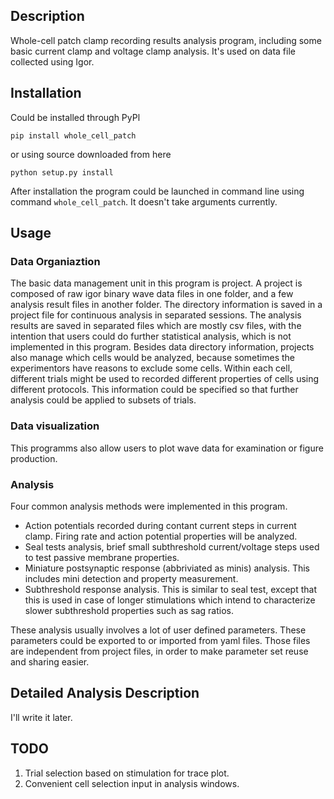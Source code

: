 ## Description
Whole-cell patch clamp recording results analysis program, including
some basic current clamp and voltage clamp analysis. It's used on 
data file collected using Igor.

## Installation
Could be installed through PyPl

```
pip install whole_cell_patch
```

or using source downloaded from here

```
python setup.py install
```

After installation the program could be launched in command line 
using command `whole_cell_patch`. It doesn't take arguments currently.

## Usage
### Data Organiaztion
The basic data management unit in this program is project. A project 
is composed of raw igor binary wave data files in one folder, and
a few analysis result files in another folder. The directory information
is saved in a project file for continuous analysis in separated
sessions. The analysis results are saved in separated files which are 
mostly csv files, with the intention that users could do further 
statistical analysis, which is not implemented in this program.
Besides data directory information, projects also manage which cells
would be analyzed, because sometimes the experimentors have reasons 
to exclude some cells. Within each cell, different trials might be
used to recorded different properties of cells using different protocols. 
This information could be specified so that further analysis could be 
applied to subsets of trials.
### Data visualization
This programms also allow users to plot wave data for examination or 
figure production.
### Analysis
Four common analysis methods were implemented in this program.

*   Action potentials recorded during contant current steps in 
    current clamp. Firing rate and action potential properties 
    will be analyzed.
*   Seal tests analysis, brief small subthreshold current/voltage
    steps used to test passive membrane properties.
*   Miniature postsynaptic response (abbriviated as minis) analysis. 
    This includes mini detection and property measurement.
*   Subthreshold response analysis. This is similar to seal test, 
    except that this is used in case of longer stimulations which 
    intend to characterize slower subthreshold properties such as 
    sag ratios.

These analysis usually involves a lot of user defined parameters. These
parameters could be exported to or imported from yaml files. Those files 
are independent from project files, in order to make parameter set 
reuse and sharing easier.

## Detailed Analysis Description
I'll write it later.

## TODO
1. Trial selection based on stimulation for trace plot.
2. Convenient cell selection input in analysis windows.
